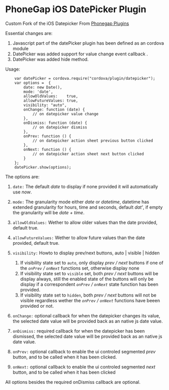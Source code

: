 PhoneGap iOS DatePicker Plugin
==============================

Custom Fork of the iOS Datepicker From [Phonegap Plugins](https://github.com/phonegap/phonegap-plugins)

Essential changes are:

1. Javascript part of the datePicker plugin has been defined as an cordova module
2. DatePicker was added support for value change event callback .
3. DatePicker was added hide method.


Usage:

		var datePicker = cordova.require("cordova/plugin/datepicker");
		var options =  {
			date: new Date(),
			mode: 'date',
			allowOldValues:    true,
			allowFutureValues: true,
			visibility: "auto",
			onChange: function (date) {
				// on datepicker value change
			},
			onDismiss: function (date) {
				// on datepicker dismiss
			},
			onPrev: function () {
				// on datepicker action sheet previous button clicked
			},
			onNext: function () {
				// on datepicker action sheet next button clicked
			}
		};
		datePicker.show(options);  


The options are:

1. `date:` The default _date_ to display if none provided it will automatically use _now_.
2. `mode:` The granularity mode either _date_ or _datetime_, datetime has extended granularity for hours, time and seconds, default _dat'_, if empty the granularity will be _date + time_.
3. `allowOldValues:` Wether to allow older values than the date provided, default true.
4. `allowFutureValues:` Wether to allow future values than the date provided, default true.
5. `visibility:` Howto to display prev/next buttons, auto | visible | hidden
	1. If visibility state set to `auto`, only display _prev / next_ buttons if one of the _`onPrev` / `onNext`_ functions set, otherwise display none 
	2. If visibility state set to `visible` set, both _prev / next_ buttons will be display always, still the enabled state of the buttons will only be display if a correspondent _`onPrev` / `onNext`_ state function has been provided.
	3. If visibility state set to `hidden`, both _prev / next_ buttons will not be visible regardless wether the _`onPrev` / `onNext`_ functions have beeen provided or not.
	
6. `onChange:` optional callback for when the datepicker changes its value, the selected date value will be provided back as an native js date value.
7. `onDismiss:` required callback for when the datepicker has been dismissed, the selected date value will be provided back as an native js date value.
8. `onPrev:` optional callback to enable the ui controled segmented _prev_ button, and to be called when it has been clicked.
9. `onNext:` optional callback to enable the ui controled segmented _next_ button, and to be called when it has been clicked


All options besides the required onDismiss callback are optional.
